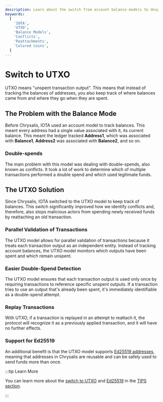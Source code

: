 ```yaml
---
description: Learn about the switch from account balance models to Unspent Transaction Output (UTXO) in IOTA.
keywords:
  [
    'IOTA',
    'UTXO',
    'Balance Models',
    'Conflicts',
    'Reattachments',
    'Colored Coins',
  ]
---
```


# Switch to UTXO

UTXO means "unspent transaction output".
This means that instead of tracking the balances of addresses, you also keep track of where balances came from and
where they go when they are spent.

## The Problem with the Balance Mode

Before Chrysalis, IOTA used an account model to track balances.
This meant every address had a single value associated with it, its current balance.
This meant the ledger tracked **Address1**, which was associated with **Balance1**, **Address2** was associated with **Balance2**, and so on.

### Double-spends

The main problem with this model was dealing with double-spends, also known as conflicts.
It took a lot of work to determine which of multiple transactions performed a double spend and which used legitimate funds.

## The UTXO Solution

Since Chrysalis, IOTA switched to the UTXO model to keep track of balances.
This switch significantly improved how we identify conflicts and, therefore, also stops malicious actors from spending
newly received funds by reattaching an old transaction.

### Parallel Validation of Transactions

The UTXO model allows for parallel validation of transactions because it treats each
transaction output as an independent entity.
Instead of tracking account balances, the UTXO model monitors which outputs have been spent and which remain unspent.

### Easier Double-Spend Detection

The UTXO model ensures that each transaction output is used only once by requiring transactions to reference specific
unspent outputs.
If a transaction tries to use an output that's already been spent, it's immediately identifiable as a double-spend
attempt.

### Replay Transactions

With UTXO, if a transaction is replayed in an attempt to reattach it, the protocol will recognize it as a previously applied transaction, and it will have no further effects.

### Support for Ed25519

An additional benefit is that the UTXO model supports [Ed25519 addresses](EdDSA-support.md),
meaning that addresses in Chrysalis are reusable and can be safely used to send funds more than once.

:::tip Learn More

You can learn more about the [switch to UTXO](/tips/tips/TIP-0007) and
[Ed25519](/tips/tips/TIP-0017/) in the [TIPS section](../tips.md).

:::
